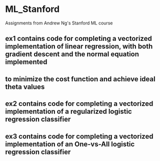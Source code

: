# ML_Stanford
Assignments from Andrew Ng's Stanford ML course

## ex1 contains code for completing a vectorized implementation of linear regression, with both gradient descent and the normal equation implemented 
## to minimize the cost function and achieve ideal theta values

## ex2 contains code for completing a vectorized implementation of a regularized logistic regression classifier 

## ex3 contains code for completing a vectorized implementation of an One-vs-All logistic regression classifier
